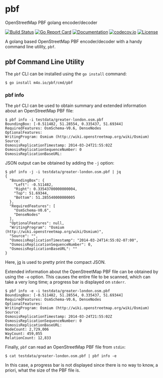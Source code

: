 # pbf
OpenStreetMap PBF golang encoder/decoder

[![Build Status](https://github.com/maguro/pbf/actions/workflows/ci.yml/badge.svg)](https://github.com/maguro/pbf/actions/workflows/ci.yml)
[![Go Report Card](https://goreportcard.com/badge/github.com/maguro/pbf)](https://goreportcard.com/report/github.com/maguro/pbf) 
[![Documentation](https://godoc.org/github.com/maguro/pbf?status.svg)](http://godoc.org/github.com/maguro/pbf) 
[![codecov.io](https://codecov.io/github/maguro/pbf/coverage.svg?branch=master)](https://codecov.io/github/maguro/pbf?branch=master)
[![License](https://img.shields.io/badge/License-Apache%202.0-blue.svg)](https://opensource.org/licenses/Apache-2.0)

A golang based OpenStreetMap PBF encoder/decoder with a handy command line utility, `pbf`.

## pbf Command Line Utility

The `pbf` CLI can be installed using the `go install` command:

    $ go install m4o.io/pbf/cmd/pbf

### pbf info

The `pbf` CLI can be used to obtain summary and extended information about an
OpenStreetMap PBF file:

    $ pbf info -i testdata/greater-london.osm.pbf
    BoundingBox: [-0.511482, 51.28554, 0.335437, 51.69344]
    RequiredFeatures: OsmSchema-V0.6, DenseNodes
    OptionalFeatures: 
    WritingProgram: Osmium (http://wiki.openstreetmap.org/wiki/Osmium)
    Source: 
    OsmosisReplicationTimestamp: 2014-03-24T21:55:02Z
    OsmosisReplicationSequenceNumber: 0
    OsmosisReplicationBaseURL: 

JSON output can be obtained by adding the `-j` option:

    $ pbf info -j -i testdata/greater-london.osm.pbf | jq
    {
      "BoundingBox": {
        "Left": -0.511482,
        "Right": 0.33543700000000004,
        "Top": 51.69344,
        "Bottom": 51.285540000000005
      },
      "RequiredFeatures": [
        "OsmSchema-V0.6",
        "DenseNodes"
      ],
      "OptionalFeatures": null,
      "WritingProgram": "Osmium (http://wiki.openstreetmap.org/wiki/Osmium)",
      "Source": "",
      "OsmosisReplicationTimestamp": "2014-03-24T14:55:02-07:00",
      "OsmosisReplicationSequenceNumber": 0,
      "OsmosisReplicationBaseURL": ""
    }

Here, [jq](https://stedolan.github.io/jq/) is used to pretty print the compact
JSON.

Extended information about the OpenStreetMap PBF file can be obtained
by using the `-e` option.  This causes the entire file to be scanned, which can
take a very long time; a progress bar is displayed on `stderr`.

    $ pbf info -e -i testdata/greater-london.osm.pbf
    BoundingBox: [-0.511482, 51.28554, 0.335437, 51.69344]
    RequiredFeatures: OsmSchema-V0.6, DenseNodes
    OptionalFeatures: 
    WritingProgram: Osmium (http://wiki.openstreetmap.org/wiki/Osmium)
    Source: 
    OsmosisReplicationTimestamp: 2014-03-24T21:55:02Z
    OsmosisReplicationSequenceNumber: 0
    OsmosisReplicationBaseURL: 
    NodeCount: 2,729,006
    WayCount: 459,055
    RelationCount: 12,833

Finally, `pbf` can read an OpenStreetMap PBF file from `stdin`:

    $ cat testdata/greater-london.osm.pbf | pbf info -e

In this case, a progress bar is not displayed since there is no way to know,
a priori, what the size of the PBF file is.
